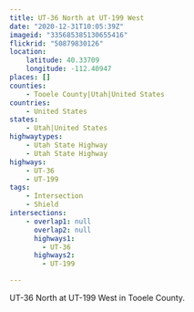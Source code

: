 ```yaml
---
title: UT-36 North at UT-199 West
date: "2020-12-31T10:05:39Z"
imageid: "335685385130655416"
flickrid: "50879830126"
location:
    latitude: 40.33709
    longitude: -112.40947
places: []
counties:
    - Tooele County|Utah|United States
countries:
    - United States
states:
    - Utah|United States
highwaytypes:
    - Utah State Highway
    - Utah State Highway
highways:
    - UT-36
    - UT-199
tags:
    - Intersection
    - Shield
intersections:
    - overlap1: null
      overlap2: null
      highways1:
        - UT-36
      highways2:
        - UT-199

---
```

UT-36 North at UT-199 West in Tooele County.